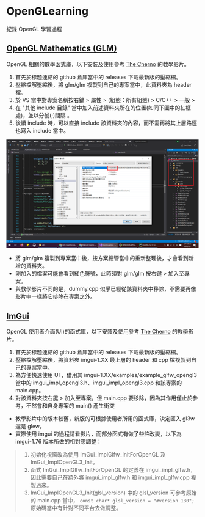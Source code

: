 # OpenGLearning
紀錄 OpenGL 學習過程

## [OpenGL Mathematics (GLM)](https://github.com/g-truc/glm)
OpenGL 相關的數學函式庫，以下安裝及使用參考 
[The Cherno](https://www.youtube.com/watch?v=VuYnjsDOx60&list=PLlrATfBNZ98foTJPJ_Ev03o2oq3-GGOS2&index=19) 
的教學影片。

1. 首先於標題連結的 github 倉庫當中的 releases 下載最新版的壓縮檔。
2. 壓縮檔解壓縮後，將 glm/glm 複製到自己的專案當中，此資料夾為 header 檔。
3. 於 VS 當中對專案名稱按右鍵 > 屬性 > (組態：所有組態) > C/C++ > 一般 > 
4. 在 "其他 include 目錄" 當中加入前述資料夾所在的位置(如同下圖中的紅框處)，並以分號(;)間隔 。
5. 後續 include 時，可以直接 include 該資料夾的內容，而不需再將其上層路徑也寫入 include 當中。

![資料夾結構補充](repo/image/install_glm_library.png)

* 將 glm/glm 複製到專案當中後，按方案總管當中的重新整理後，才會看到新增的資料夾。
* 剛加入的檔案可能會看到紅色符號，此時須對 glm/glm 按右鍵 > 加入至專案。
* 與教學影片不同的是，dummy.cpp 似乎已經從該資料夾中移除，不需要再像影片中一樣將它排除在專案之外。

## [ImGui](https://github.com/ocornut/imgui)
OpenGL 使用者介面(UI)的函式庫，以下安裝及使用參考 
[The Cherno](https://www.youtube.com/watch?v=nVaQuNXueFw&list=PLlrATfBNZ98foTJPJ_Ev03o2oq3-GGOS2&index=22) 
的教學影片。

1. 首先於標題連結的 github 倉庫當中的 releases 下載最新版的壓縮檔。
2. 壓縮檔解壓縮後，將資料夾 imgui-1.XX 最上層的 header 和 cpp 檔複製到自己的專案當中。
3. 為方便快速使用 UI ，借用其 imgui-1.XX/examples/example_glfw_opengl3 當中的 
imgui_impl_opengl3.h、imgui_impl_opengl3.cpp 和該專案的 main.cpp。
4. 對該資料夾按右鍵 > 加入至專案，但 main.cpp 要移除，因為其作用僅止於參考，不然會和自身專案的 
main() 產生衝突

* 教學影片中的版本較舊，新版的可根據使用者所用的函式庫，決定匯入 gl3w 還是 glew。
* 實際使用 imgui 的過程請看影片，而部分函式有做了些許改變，以下為 imgui-1.76 版本所做的相對應調整：
> 1. 初始化視窗改為使用 ImGui_ImplGlfw_InitForOpenGL 及 ImGui_ImplOpenGL3_Init。
> 2. 函式 ImGui_ImplGlfw_InitForOpenGL 的定義在 imgui_impl_glfw.h，因此需要自己在額外將 imgui_impl_glfw.h 和 
> imgui_impl_glfw.cpp 複製過來。
> 3. ImGui_ImplOpenGL3_Init(glsl_version) 中的 glsl_version 可參考原始的 main.cpp 當中，
> `const char* glsl_version = "#version 130";` 原始碼當中有針對不同平台去做調整。 